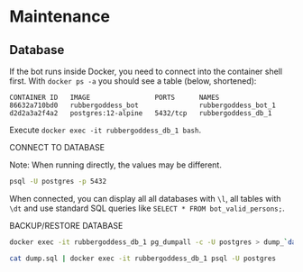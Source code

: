 # Maintenance
## Database

If the bot runs inside Docker, you need to connect into the container shell first. 
With `docker ps -a` you should see a table (below, shortened):

```
CONTAINER ID   IMAGE                PORTS      NAMES
86632a710bd0   rubbergoddess_bot               rubbergoddess_bot_1
d2d2a3a2f4a2   postgres:12-alpine   5432/tcp   rubbergoddess_db_1
```

Execute `docker exec -it rubbergoddess_db_1 bash`.

CONNECT TO DATABASE

Note: When running directly, the values may be different.

```bash
psql -U postgres -p 5432
```

When connected, you can display all all databases with `\l`, all tables with `\dt` and use standard 
SQL queries like `SELECT * FROM bot_valid_persons;`.

BACKUP/RESTORE DATABASE

```bash
docker exec -it rubbergoddess_db_1 pg_dumpall -c -U postgres > dump_`date +%Y-%m-%d"_"%H-%M-%S`.sql
```

```bash
cat dump.sql | docker exec -it rubbergoddess_db_1 psql -U postgres
```
